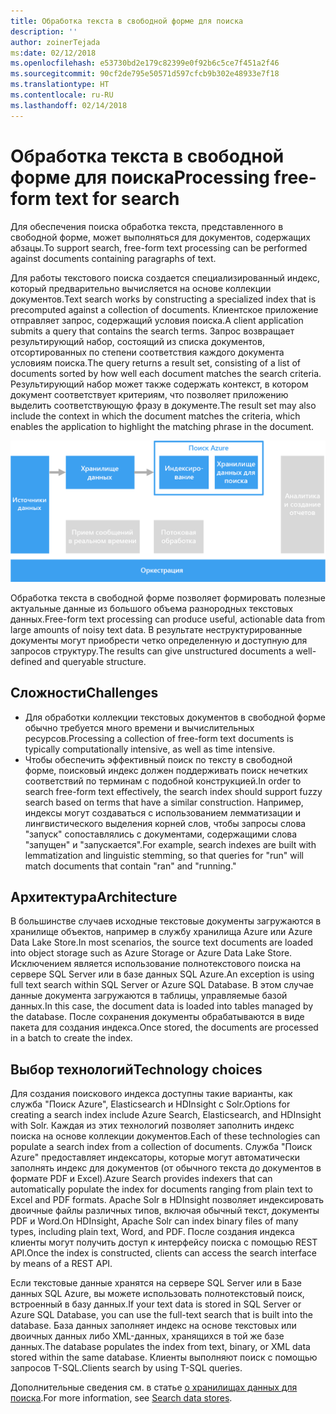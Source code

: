 ```yaml
---
title: Обработка текста в свободной форме для поиска
description: ''
author: zoinerTejada
ms:date: 02/12/2018
ms.openlocfilehash: e53730bd2e179c82399e0f92b6c5ce7f451a2f46
ms.sourcegitcommit: 90cf2de795e50571d597cfcb9b302e48933e7f18
ms.translationtype: HT
ms.contentlocale: ru-RU
ms.lasthandoff: 02/14/2018
---
```

# <a name="processing-free-form-text-for-search"></a><span data-ttu-id="43bc0-102">Обработка текста в свободной форме для поиска</span><span class="sxs-lookup"><span data-stu-id="43bc0-102">Processing free-form text for search</span></span>

<span data-ttu-id="43bc0-103">Для обеспечения поиска обработка текста, представленного в свободной форме, может выполняться для документов, содержащих абзацы.</span><span class="sxs-lookup"><span data-stu-id="43bc0-103">To support search, free-form text processing can be performed against documents containing paragraphs of text.</span></span>

<span data-ttu-id="43bc0-104">Для работы текстового поиска создается специализированный индекс, который предварительно вычисляется на основе коллекции документов.</span><span class="sxs-lookup"><span data-stu-id="43bc0-104">Text search works by constructing a specialized index that is precomputed against a collection of documents.</span></span> <span data-ttu-id="43bc0-105">Клиентское приложение отправляет запрос, содержащий условия поиска.</span><span class="sxs-lookup"><span data-stu-id="43bc0-105">A client application submits a query that contains the search terms.</span></span> <span data-ttu-id="43bc0-106">Запрос возвращает результирующий набор, состоящий из списка документов, отсортированных по степени соответствия каждого документа условиям поиска.</span><span class="sxs-lookup"><span data-stu-id="43bc0-106">The query returns a result set, consisting of a list of documents sorted by how well each document matches the search criteria.</span></span> <span data-ttu-id="43bc0-107">Результирующий набор может также содержать контекст, в котором документ соответствует критериям, что позволяет приложению выделить соответствующую фразу в документе.</span><span class="sxs-lookup"><span data-stu-id="43bc0-107">The result set may also include the context in which the document matches the criteria, which enables the application to highlight the matching phrase in the document.</span></span> 

![](./images/search-pipeline.png)

<span data-ttu-id="43bc0-108">Обработка текста в свободной форме позволяет формировать полезные актуальные данные из большого объема разнородных текстовых данных.</span><span class="sxs-lookup"><span data-stu-id="43bc0-108">Free-form text processing can produce useful, actionable data from large amounts of noisy text data.</span></span> <span data-ttu-id="43bc0-109">В результате неструктурированные документы могут приобрести четко определенную и доступную для запросов структуру.</span><span class="sxs-lookup"><span data-stu-id="43bc0-109">The results can give unstructured documents a well-defined and queryable structure.</span></span>


## <a name="challenges"></a><span data-ttu-id="43bc0-110">Сложности</span><span class="sxs-lookup"><span data-stu-id="43bc0-110">Challenges</span></span>

- <span data-ttu-id="43bc0-111">Для обработки коллекции текстовых документов в свободной форме обычно требуется много времени и вычислительных ресурсов.</span><span class="sxs-lookup"><span data-stu-id="43bc0-111">Processing a collection of free-form text documents is typically computationally intensive, as well as time intensive.</span></span>
- <span data-ttu-id="43bc0-112">Чтобы обеспечить эффективный поиск по тексту в свободной форме, поисковый индекс должен поддерживать поиск нечетких соответствий по терминам с подобной конструкцией.</span><span class="sxs-lookup"><span data-stu-id="43bc0-112">In order to search free-form text effectively, the search index should support fuzzy search based on terms that have a similar construction.</span></span> <span data-ttu-id="43bc0-113">Например, индексы могут создаваться с использованием лемматизации и лингвистического выделения корней слов, чтобы запросы слова "запуск" сопоставлялись с документами, содержащими слова "запущен" и "запускается".</span><span class="sxs-lookup"><span data-stu-id="43bc0-113">For example, search indexes are built with lemmatization and linguistic stemming, so that queries for "run" will match documents that contain "ran" and "running."</span></span>

## <a name="architecture"></a><span data-ttu-id="43bc0-114">Архитектура</span><span class="sxs-lookup"><span data-stu-id="43bc0-114">Architecture</span></span>

<span data-ttu-id="43bc0-115">В большинстве случаев исходные текстовые документы загружаются в хранилище объектов, например в службу хранилища Azure или Azure Data Lake Store.</span><span class="sxs-lookup"><span data-stu-id="43bc0-115">In most scenarios, the source text documents are loaded into object storage such as Azure Storage or Azure Data Lake Store.</span></span> <span data-ttu-id="43bc0-116">Исключением является использование полнотекстового поиска на сервере SQL Server или в базе данных SQL Azure.</span><span class="sxs-lookup"><span data-stu-id="43bc0-116">An exception is using full text search within SQL Server or Azure SQL Database.</span></span> <span data-ttu-id="43bc0-117">В этом случае данные документа загружаются в таблицы, управляемые базой данных.</span><span class="sxs-lookup"><span data-stu-id="43bc0-117">In this case, the document data is loaded into tables managed by the database.</span></span> <span data-ttu-id="43bc0-118">После сохранения документы обрабатываются в виде пакета для создания индекса.</span><span class="sxs-lookup"><span data-stu-id="43bc0-118">Once stored, the documents are processed in a batch to create the index.</span></span>

## <a name="technology-choices"></a><span data-ttu-id="43bc0-119">Выбор технологий</span><span class="sxs-lookup"><span data-stu-id="43bc0-119">Technology choices</span></span>

<span data-ttu-id="43bc0-120">Для создания поискового индекса доступны такие варианты, как служба "Поиск Azure", Elasticsearch и HDInsight с Solr.</span><span class="sxs-lookup"><span data-stu-id="43bc0-120">Options for creating a search index include Azure Search, Elasticsearch, and HDInsight with Solr.</span></span> <span data-ttu-id="43bc0-121">Каждая из этих технологий позволяет заполнить индекс поиска на основе коллекции документов.</span><span class="sxs-lookup"><span data-stu-id="43bc0-121">Each of these technologies can populate a search index from a collection of documents.</span></span> <span data-ttu-id="43bc0-122">Служба "Поиск Azure" предоставляет индексаторы, которые могут автоматически заполнять индекс для документов (от обычного текста до документов в формате PDF и Excel).</span><span class="sxs-lookup"><span data-stu-id="43bc0-122">Azure Search provides indexers that can automatically populate the index for documents ranging from plain text to Excel and PDF formats.</span></span> <span data-ttu-id="43bc0-123">Apache Solr в HDInsight позволяет индексировать двоичные файлы различных типов, включая обычный текст, документы PDF и Word.</span><span class="sxs-lookup"><span data-stu-id="43bc0-123">On HDInsight, Apache Solr can index binary files of many types, including plain text, Word, and PDF.</span></span> <span data-ttu-id="43bc0-124">После создания индекса клиенты могут получить доступ к интерфейсу поиска с помощью REST API.</span><span class="sxs-lookup"><span data-stu-id="43bc0-124">Once the index is constructed, clients can access the search interface by means of a REST API.</span></span> 

<span data-ttu-id="43bc0-125">Если текстовые данные хранятся на сервере SQL Server или в Базе данных SQL Azure, вы можете использовать полнотекстовый поиск, встроенный в базу данных.</span><span class="sxs-lookup"><span data-stu-id="43bc0-125">If your text data is stored in SQL Server or Azure SQL Database, you can use the full-text search that is built into the database.</span></span> <span data-ttu-id="43bc0-126">База данных заполняет индекс на основе текстовых или двоичных данных либо XML-данных, хранящихся в той же базе данных.</span><span class="sxs-lookup"><span data-stu-id="43bc0-126">The database populates the index from text, binary, or XML data stored within the same database.</span></span> <span data-ttu-id="43bc0-127">Клиенты выполняют поиск с помощью запросов T-SQL.</span><span class="sxs-lookup"><span data-stu-id="43bc0-127">Clients search by using T-SQL queries.</span></span> 

<span data-ttu-id="43bc0-128">Дополнительные сведения см. в статье [о хранилищах данных для поиска](../technology-choices/search-options.md).</span><span class="sxs-lookup"><span data-stu-id="43bc0-128">For more information, see [Search data stores](../technology-choices/search-options.md).</span></span>
